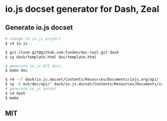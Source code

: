 # io.js docset generator for Dash, Zeal

## Generate io.js docset

```sh
# change to io.js project
$ cd io.js

$ git clone git@github.com:fundon/doc-tool.git dash
$ cp dash/template.html doc/template.html

# generate io.js API docs
$ make doc

$ rm -rf dash/io.js.docset/Contents/Resources/Documents/iojs.org/api/
$ cp -R out/doc/api/* dash/io.js.docset/Contents/Resources/Documents/iojs.org/api/
# generate io.js docset
$ cd dash
$ make
```

## MIT
